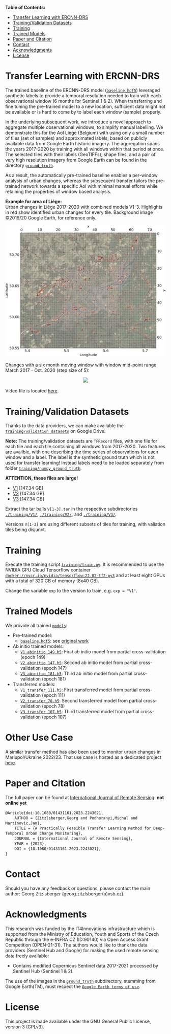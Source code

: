 **Table of Contents:**
- [Transfer Learning with ERCNN-DRS](#transfer-learning-with-ercnn-drs)
- [Training/Validation Datasets](#trainingvalidation-datasets)
- [Training](#training)
- [Trained Models](#trained-models)
- [Paper and Citation](#paper-and-citation)
- [Contact](#contact)
- [Acknowledgments](#acknowledgments)
- [License](#license)

# Transfer Learning with ERCNN-DRS
The trained baseline of the ERCNN-DRS model ([`baseline.hdf5`](./models/baseline.hdf5)) leveraged synthetic labels to provide a temporal resolution needed to train with each observational window (6 months for Sentinel 1 & 2). When transferring and fine tuning the pre-trained model to a new location, sufficient data might not be available or is hard to come by to label each window (sample) properly.

In the underlying subsequent work, we introduce a novel approach to aggregate multiple observational windows, to simplify manual labelling. We demonstrate this for the AoI Liège (Belgium) with using only a small number of tiles (set of samples) and approximated labels, based on publicly available data from Google Earth historic imagery. The aggregation spans the years 2017-2020 by training with all windows within that period at once. The selected tiles with their labels (GeoTIFFs), shape files, and a pair of very high resolution imagery from Google Earth can be found in the directory [`ground_truth`](./ground_truth/).

As a result, the automatically pre-trained baseline enables a per-window analysis of urban changes, whereas the subsequent transfer tailors the pre-trained network towards a specific AoI with minimal manual efforts while retaining the properties of window based analysis.

**Example for area of Liège:**\
Urban changes in Liège 2017-2020 with combined models V1-3. Highlights in red show identified urban changes for every tile. Background image ©2019/20 Google Earth, for reference only.
<p align="center">
  <img src="./collateral/s12_grid_Liege_comb_pred.png" />
</p>

Changes with a six month moving window with window mid-point range March 2017 - Oct. 2020 (step size of 5):
<p align="center">
  <img src="./collateral/Liege_01_2017-01_2021.gif" />
</p>

Video file is located [here](./collateral/Liege_01_2017-01_2021.mp4).

# Training/Validation Datasets
Thanks to the data providers, we can make available the [`training/validation datasets`](https://drive.google.com/drive/folders/1CLTna5fNLTEEWwELK6hXoN5C42yaXvQf?usp=sharing) on Google Drive.

**Note:** The training/validation datasets are `TFRecord` files, with one file for each tile and each tile containing all windows from 2017-2020. Two features are availble, with one describing the time series of observations for each window and a label. The label is the synthetic ground truth which is not used for transfer learning! Instead labels need to be loaded separately from folder [`training/numpy_ground_truth`](./training/numpy_ground_truth/).

**ATTENTION, these files are large!**
- [V1](https://drive.google.com/file/d/1u_bX6VntdRMoQT8VdQ3YrhCaHtBz6Ndt/view?usp=share_link) [147.34 GB]
- [V2](https://drive.google.com/file/d/1vm2yXWLuSyprI1IxZhWKrLl8JgbgPO4E/view?usp=share_link) [147.34 GB]
- [V3](https://drive.google.com/file/d/16EA7ExyyJ-6UT1AYzMThBOF1vXxKmDLD/view?usp=share_link) [147.34 GB]

Extract the tar balls `V[1-3].tar` in the respective subdirectories [`./training/V1/`](./training/V1/), [`./training/V2/`](./training/V2/), and [`./training/V3/`](./training/V3/).

Versions `V[1-3]` are using different subsets of tiles for training, with valiation tiles being disjunct.

# Training
Execute the training script [`training/train.py`](./training/train.py). It is recommended to use the NVIDIA GPU Cloud Tensorflow container [`docker://nvcr.io/nvidia/tensorflow:22.02-tf2-py3`](https://catalog.ngc.nvidia.com/orgs/nvidia/containers/tensorflow) and at least eight GPUs with a total of 320 GB of memory (8x40 GB).

Change the variable `exp` to the version to train, e.g. `exp = "V1"`.

# Trained Models
We provide all trained [`models`](./models/):
- Pre-trained model:
  - [`baseline.hdf5`](./models/baseline.hdf5): see [original work](../../../)
- Ab initio trained models:
  - [`V1_abinitio_149.h5`](./models/V1_abinitio_149.h5): First ab initio model from partial cross-validation (epoch 149)
  - [`V2_abinitio_147.h5`](./models/V2_abinitio_147.h5): Second ab initio model from partial cross-validation (epoch 147)
  - [`V3_abinitio_181.h5`](./models/V3_abinitio_181.h5): Third ab initio model from partial cross-validation (epoch 181)
- Transferred models:
  - [`V1_transfer_111.h5`](./models/V1_transfer_111.h5): First transferred model from partial cross-validation (epoch 111)
  - [`V2_transfer_78.h5`](./models/V2_transfer_78.h5): Second transferred model from partial cross-validation (epoch 78)
  - [`V3_transfer_107.h5`](./models/V3_transfer_107.h5): Third transferred model from partial cross-validation (epoch 107)

# Other Use Case
A similar transfer method has also been used to monitor urban changes in Mariupol/Ukraine 2022/23. That use case is hosted as a dedicated project [here](https://github.com/It4innovations/urban_change_monitoring_mariupol_ua).

# Paper and Citation
The full paper can be found at [International Journal of Remote Sensing](TBD). **not online yet**

    @Article{doi:10.1080/01431161.2023.2243021,
        AUTHOR = {Zitzlsberger,Georg and Podhoranyi,Michal and Martinovic,Jan},
        TITLE = {A Practically Feasible Transfer Learning Method for Deep-Temporal Urban Change Monitoring},
        JOURNAL = {International Journal of Remote Sensing},
        YEAR = {2023},
        DOI = {10.1080/01431161.2023.2243021},
    }

# Contact
Should you have any feedback or questions, please contact the main author: Georg Zitzlsberger (georg.zitzlsberger(a)vsb.cz).

# Acknowledgments
This research was funded by the IT4Innovations infrastructure which is supported from the Ministry of Education, Youth and Sports of the Czech Republic through the e-INFRA CZ (ID:90140) via Open Access Grant Competition (OPEN-21-31). The authors would like to thank the data providers (Sentinel Hub and Google) for making the used remote sensing data freely available:
- Contains modified Copernicus Sentinel data 2017-2021 processed by Sentinel Hub (Sentinel 1 & 2).

The use of the images in the [`ground_truth`](./ground_truth/) subdirectory, stemming from Google Earth(TM), must respect the [`Google Earth terms of use`](https://about.google/brand-resource-center/products-and-services/geo-guidelines/). 

# License
This project is made available under the GNU General Public License, version 3 (GPLv3).
